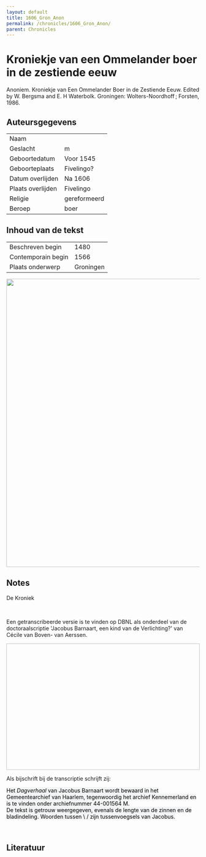 ```yaml
---
layout: default
title: 1606_Gron_Anon
permalink: /chronicles/1606_Gron_Anon/
parent: Chronicles
--- 
```



# Kroniekje van een Ommelander boer in de zestiende eeuw 

Anoniem. Kroniekje van Een Ommelander Boer in de Zestiende Eeuw. Edited by W. Bergsma and E. H Waterbolk. Groningen: Wolters-Noordhoff ; Forsten, 1986. 

## Auteursgegevens 

| | | 
| --------------- | --------------- | 
| Naam |   | 
| Geslacht | m | 
 | Geboortedatum | Voor 1545 | 
| Geboorteplaats | Fivelingo? | 
| Datum overlijden | Na 1606 | 
| Plaats overlijden | Fivelingo | 
| Religie | gereformeerd | 
| Beroep | boer | 

## Inhoud van de tekst 

| | | 
| --------------- | --------------- | 
| Beschreven begin | 1480 | 
| Contemporain begin | 1566 | 
| Plaats onderwerp | Groningen | 

[<img src="..\..\barplots_chronicles\1606_Gron_Anon.jpg" width="750"/>](..\..\barplots_chronicles\1606_Gron_Anon.jpg) 

## Notes 

<div data-schema-version="8"><p>De Kroniek</p>
<p>&nbsp;</p>
<p>Een getranscribeerde versie is te vinden op DBNL als onderdeel van de doctoraalscriptie 'Jacobus Barnaart, een kind van de Verlichting?' van Cécile van Boven- van Aerssen.</p>
<p><img alt="" data-attachment-key="XMKBAG3I" width="606" height="329"></p>
<p>Als bijschrift bij de transcriptie schrijft zij:</p>
<p><span style="color: #000000"><span style="background-color: #f3f4f5">Het&nbsp;</span></span><em><span style="color: #000000"><span style="background-color: #f3f4f5">Dagverhaal</span></span></em><span style="color: #000000"><span style="background-color: #f3f4f5">&nbsp;van Jacobus Barnaart wordt bewaard in het Gemeentearchief van Haarlem, tegenwoordig het archief Kennemerland en is te vinden onder archiefnummer 44-001564 M.<br>De tekst is getrouw weergegeven, evenals de lengte van de zinnen en de bladindeling. Woorden tussen \ / zijn tussenvoegsels van Jacobus.</span></span></p>
<p>&nbsp;</p>
</div> 

## Literatuur 

